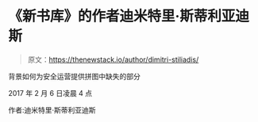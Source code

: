 # 《新书库》的作者迪米特里·斯蒂利亚迪斯

> 原文：<https://thenewstack.io/author/dimitri-stiliadis/>

背景如何为安全运营提供拼图中缺失的部分

2017 年 2 月 6 日凌晨 4 点

作者:迪米特里·斯蒂利亚迪斯